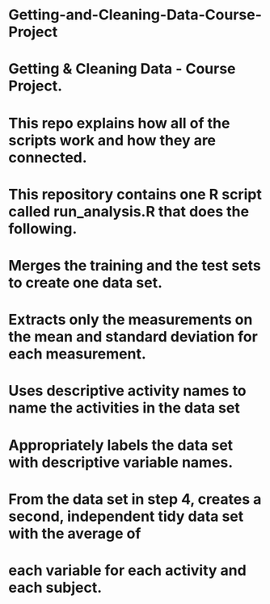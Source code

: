 Getting-and-Cleaning-Data-Course-Project
========================================

# Getting & Cleaning Data - Course Project. 
#
# This repo explains how all of the scripts work and how they are connected.  
#
# This repository contains one R script called run_analysis.R that does the following. 
# Merges the training and the test sets to create one data set.
# Extracts only the measurements on the mean and standard deviation for each measurement. 
# Uses descriptive activity names to name the activities in the data set
# Appropriately labels the data set with descriptive variable names. 
# From the data set in step 4, creates a second, independent tidy data set with the average of 
# each variable for each activity and each subject.
#
# 
# 
